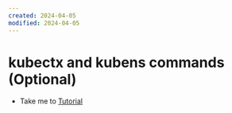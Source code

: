 ```yaml
---
created: 2024-04-05
modified: 2024-04-05
---
```

# kubectx and kubens commands (Optional)
  - Take me to [Tutorial](https://kodekloud.com/topic/kubectx-and-kubens-command-line-utilities/)
